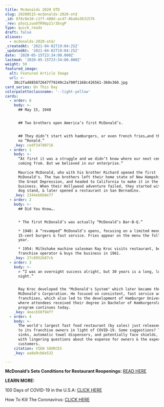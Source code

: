 ```yaml
---
title: Mcdonalds 2020 OTD
slug: 20200515-mcdonalds-2020-otd
_id: 8f6c0e10-c1ff-488d-ac47-8ba0a3631576
_rev: p5oiLzuoOfR9bp21r3bsgP
type: quick_reads
draft: false
aliases:
  - mcdonalds-2020-otd/
_createdAt: '2021-04-02T19:04:25Z'
_updatedAt: '2021-04-02T19:04:25Z'
date: '2020-05-15T23:34:00.000Z'
lastmod: '2020-05-15T23:34:00.000Z'
weight: 50
featured_image:
  alt: Featured Article Image
  url: >-
    30c2fad885872647f79249c2a700f1168c426561-360x360.jpg
card_series: On This Day
colorpaletteclassname: '--light-yellow'
cards:
  - order: 0
    body: >-
      ## May 15, 1940


      ## Two brothers open America’s first McDonald’s.


      ## They didn’t start with hamburgers, or even french fries…and there was
      no “Ronald.”
    _key: cedf34780716
  - order: 1
    body: >-
      “At first it was a struggle and we didn’t know where our next cent was
      coming from. But we believed in our enterprise.”  
        
      Maurice McDonald, who with his brother Richard opened the first
      McDonald's. The two brothers left their home state of New Hampshire after
      the Great Depression, and headed to California to make it in the movie
      business. When their Hollywood adventure failed, they started with a hot
      dog stand, & later opened a restaurant in San Bernadino.
    _key: 2344eb6b8e77
  - order: 2
    body: >-
      ## Did You Know….


      * The first McDonald’s was actually “McDonald’s Bar-B-Q.”

      * 1948: A “revamped” McDonald’s opens, focusing on a limited menu with
      15-cent burgers & fast service. Fries appear on the menu the following
      year.

      * 1954: Milkshake machine salesman Ray Kroc visits restaurant, becomes a
      franchise operator & buys the business in 1961.
    _key: 27c8952b87cb
  - order: 3
    body: >-
      > “I was an overnight success alright, but 30 years is a long, long
      night.”


      Ray Kroc developed the "McDonald's System" which later became the
      McDonald's Corporation. He focused on consistent, fast service across
      franchises, which also led to the development of Hamburger University
      where attendees received their degree in Bachelor of Hamburgerology. The
      program continues today.
    _key: 4eecb50f94ff
  - order: 4
    body: >-
      The world's largest fast food restaurant (by sales) just released guidance
      to its franchise owners in light of COVID-19. Some suggestions? Touchless
      sinks, automatic towel dispensers, and potentially face shields, a long
      with lingering questions about the expense for owners & the experience for
      customers.
    citation: VIEW SOURCES
    _key: aa8a9cb6e532

---
```

**McDonald’s Sets Conditions for Restaurant Reopenings:** [READ HERE](https://www.wsj.com/articles/mcdonalds-sets-conditions-for-restaurant-reopenings-11589466556?emailToken=30f5da534dcf66cc73d9a498a9f5cd55WcVfNqPAV0P0TmYHTQG6E9HoaTc3nSi1rYb7dDamjo9JxQxoimWGjfk+vWM15ysOqVruugAM2B5HpZyHBxbPGGvvx8C4V0jHmrfjd0e+RTQ%3D&reflink=article_email_share)

**LEARN MORE:**

100 Days of COVID-19 in the U.S.A: [CLICK HERE](https://smarthernews.com/article/100-days-of-covid-19-in-the-u-s-a/)

How To Kill The Coronavirus: [CLICK HERE](https://smarthernews.com/article/how-to-kill-the-new-coronavirus/)